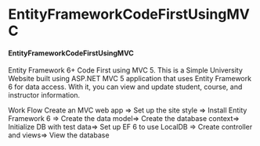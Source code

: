 # EntityFrameworkCodeFirstUsingMVC
<h4>EntityFrameworkCodeFirstUsingMVC</h4>


Entity Framework 6+ Code First using MVC 5. This is a Simple University Website built using ASP.NET MVC 5 application that uses Entity Framework 6 for data access. With it, you can view and update student, course, and instructor information.

Work Flow Create an MVC web app => Set up the site style => Install Entity Framework 6 => Create the data model=> Create the database context=> Initialize DB with test data=> Set up EF 6 to use LocalDB => Create controller and views=> View the database
